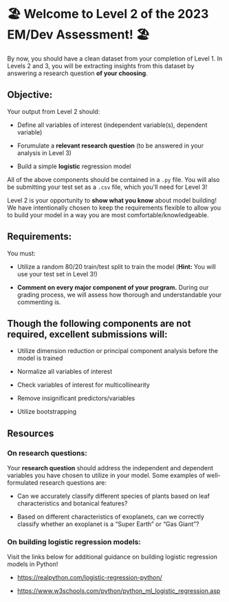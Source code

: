 # 🏖️ Welcome to Level 2 of the 2023 EM/Dev Assessment! 🏖️

By now, you should have a clean dataset from your completion of Level 1. In Levels 2 and 3, you will be extracting insights from this dataset by answering a research question **of your choosing**.

## Objective:

Your output from Level 2 should:

- Define all variables of interest (independent variable(s), dependent variable)

- Forumulate a **relevant research question** (to be answered in your analysis in Level 3)

- Build a simple **logistic** regression model

All of the above components should be contained in a `.py` file. You will also be submitting your test set as a `.csv` file, which you'll need for Level 3!

Level 2 is your opportunity to **show what you know** about model building! We have intentionally chosen to keep the requirements flexible to allow you to build your model in a way you are most comfortable/knowledgeable.

## Requirements:

You must:

- Utilize a random 80/20 train/test split to train the model (**Hint:** You will use your test set in Level 3!)

- **Comment on every major component of your program.** During our grading process, we will assess how thorough and understandable your commenting is.

## Though the following components are not required, excellent submissions will:

- Utilize dimension reduction or principal component analysis before the model is trained

- Normalize all variables of interest

- Check variables of interest for multicollinearity

- Remove insignificant predictors/variables

- Utilize bootstrapping

## Resources

### On research questions:

Your **research question** should address the independent and dependent variables you have chosen to utilize in your model. Some examples of well-formulated research questions are:

- Can we accurately classify different species of plants based on leaf characteristics and botanical features?

- Based on different characteristics of exoplanets, can we correctly classify whether an exoplanet is a “Super Earth” or “Gas Giant”?

### On building logistic regression models:

Visit the links below for additional guidance on building logistic regression models in Python!

- https://realpython.com/logistic-regression-python/

- https://www.w3schools.com/python/python_ml_logistic_regression.asp






